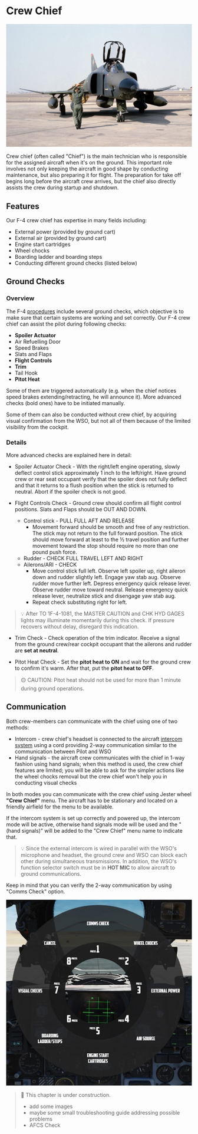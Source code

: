 # Crew Chief

![crew chief](../img/crew_chief.jpg)
<!-- https://nara.getarchive.net/media/ -->

Crew chief (often called "Chief") is the main technician
who is responsible for the assigned aircraft when it's on the ground.
This important role involves not only keeping the aircraft in good shape
by conducting maintenance, but also preparing it for flight.
The preparation for take off begins long before the aircraft crew arrives,
but the chief also directly assists the crew during startup and shutdown.

## Features

Our F-4 crew chief has expertise in many fields including:

* External power (provided by ground cart)
* External air (provided by ground cart)
* Engine start cartridges
* Wheel chocks
* Boarding ladder and boarding steps
* Conducting different ground checks (listed below)

## Ground Checks

### Overview

The F-4 [procedures](../procedures/overview.md) include several ground checks, which objective is to
make sure that certain systems are working and set correctly.
Our F-4 crew chief can assist the pilot during following checks:

* **Spoiler Actuator**
* Air Refuelling Door
* Speed Brakes
* Slats and Flaps
* **Flight Controls**
* **Trim**
* Tail Hook
* **Pitot Heat**

Some of them are triggered automatically
(e.g. when the chief notices speed brakes extending/retracting, he will announce it).
More advanced checks (bold ones) have to be initiated manually.

Some of them can also be conducted without crew chief, by acquiring visual confirmation from the WSO,
but not all of them because of the limited visibility from the cockpit.

### Details

More advanced checks are explained here in detail:

* Spoiler Actuator Check - With the right/left engine operating, slowly deflect
control stick approximately 1 inch to the left/right.
Have ground crew or rear seat occupant verify
that the spoiler does not fully deflect and that it
returns to a flush position when the stick is
returned to neutral. Abort if the spoiler check is
not good.

* Flight Controls Check -
Ground crew should confirm all flight control
positions. Slats and Flaps should be OUT AND DOWN.

  * Control stick - PULL FULL AFT AND RELEASE
    * Movement forward should be smooth and free
    of any restriction. The stick may not return to
    the full forward position. The stick should move
    forward at least to the ½ travel position and
    further movement toward the stop should
    require no more than one pound push force.
  * Rudder - CHECK FULL TRAVEL LEFT AND RIGHT
  * Ailerons/ARI - CHECK
    * Move control stick full left. Observe left spoiler
    up, right aileron down and rudder slightly left.
    Engage yaw stab aug. Observe rudder move
    further left. Depress emergency quick release
    lever. Observe rudder move toward neutral.
    Release emergency quick release lever,
    neutralize stick and disengage yaw stab aug.
    * Repeat check substituting right for left.

> 💡 After TO 1F-4-1081, the MASTER
> CAUTION and CHK HYD GAGES lights may
> illuminate momentarily during this check. If
> pressure recovers without delay, disregard this
> indication.

* Trim Check - Check operation of the trim
indicator. Receive a signal from the ground
crew/rear cockpit occupant that the ailerons and
rudder are **set at neutral**.

* Pitot Heat Check - Set the **pitot heat to ON** and wait for the ground crew to confirm it's warm.
After that, put the **pitot heat to OFF**.

> 🟡 CAUTION: Pitot heat should not be used for more than 1
> minute during ground operations.

## Communication

Both crew-members can communicate with the chief using one of two methods:

* Intercom - crew chief's headset is connected to the aircraft [intercom system](../systems/nav_com/intercom.md)
using a cord providing 2-way communication similar to the communication between Pilot and WSO
* Hand signals - the aircraft crew communicates with the chief in 1-way fashion using hand signals;
when this method is used, the crew chief features are limited;
you will be able to ask for the simpler actions like the wheel chocks removal
but the crew chief won't help you in conducting visual checks

In both modes you can communicate with the crew chief using Jester wheel **"Crew Chief"** menu.
The aircraft has to be stationary and located on a friendly airfield for the menu to be available.

If the intercom system is set up correctly and powered up, the intercom mode will be active,
otherwise hand signals mode will be used and
the "(hand signals)" will be added to the "Crew Chief" menu name to indicate that.

> 💡 Since the external intercom is wired in parallel with the WSO's microphone and headset,
> the ground crew and WSO can block each other during simultaneous transmissions.
> In addition, the WSO's function selector switch must be in **HOT MIC** to allow
> aircraft to ground communications.

Keep in mind that you can verify the 2-way communication
by using "Comms Check" option.

![crew chief menu](../img/crew_chief_menu.jpg)
<!-- ![crew chief menu (hand signals)](../img/crew_chief_menu_hand_signals.jpg) -->

> 🚧 This chapter is under construction.
>
> * add some images
> * maybe some small troubleshooting guide addressing possible problems
> * AFCS Check
